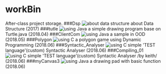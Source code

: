 # workBin
After-class project storage.
###Dsp
![about data structure](https://img.shields.io/badge/about-DataStructure-lightgrey.svg)
about Data Structure (2017)
###tutle
![using Java](https://img.shields.io/badge/madewith-Java-yellow.svg)
a simple drawing program base on Turtle.java (2018.04)
###ClientCom
![using Java](https://img.shields.io/badge/madewith-Java-yellow.svg)
a sample in OOD (2018.05)
###Polygon
![using C](https://img.shields.io/badge/madewith-C-brightgreen.svg)
a polygon game using Dynamic Programming (2018.06)
###Syntactic_Analyser
![using C](https://img.shields.io/badge/madewith-C-brightgreen.svg)
simple 'TEST language'(custom) Syntactic Analyser (2018.06)
###Compiling_01
![using C](https://img.shields.io/badge/madewith-C-brightgreen.svg)
simple 'TEST language'(custom) Syntactic Analyser /by keith/ (2018.06)
###myCanvas3
![using Java](https://img.shields.io/badge/madewith-Java-yellow.svg)
a drawing pad with basic function (2018.06)
